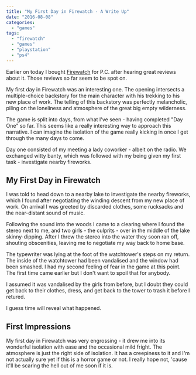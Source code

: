 ```yaml
---
title: "My First Day in Firewatch - A Write Up"
date: "2016-08-08"
categories: 
  - "games"
tags: 
  - "firewatch"
  - "games"
  - "playstation"
  - "ps4"
---
```


Earlier on today I bought [Firewatch](http://www.firewatchgame.com) for P.C. after hearing great reviews about it. Those reviews so far seem to be spot on.

My first day in Firewatch was an interesting one. The opening intersects a multiple-choice backstory for the main character with his trekking to his new place of work. The telling of this backstory was perfectly melancholic, piling on the loneliness and atmosphere of the great big empty wilderness.

The game is split into days, from what I've seen - having completed "Day One" so far. This seems like a really interesting way to approach this narrative. I can imagine the isolation of the game really kicking in once I get through the many days to come.

Day one consisted of my meeting a lady coworker - albeit on the radio. We exchanged witty banty, which was followed with my being given my first task - investigate nearby fireworks.

## My First Day in Firewatch

I was told to head down to a nearby lake to investigate the nearby fireworks, which I found after negotiating the winding descent from my new place of work. On arrival I was greeted by discarded clothes, some rucksacks and the near-distant sound of music.

Following the sound into the woods I came to a clearing where I found the stereo next to me, and two girls - the culprits - over in the middle of the lake skinny-dipping. After I threw the stereo into the water they soon ran off, shouting obscenities, leaving me to negotiate my way back to home base.

The typewriter was lying at the foot of the watchtower's steps on my return. The inside of the watchtower had been vandalised and the window had been smashed. I had my second feeling of fear in the game at this point. The first time came earlier but I don't want to spoil that for anybody.

I assumed it was vandalised by the girls from before, but I doubt they could get back to their clothes, dress, and get back to the tower to trash it before I retured.

I guess time will reveal what happened.

## First Impressions

My first day in Firewatch was very engrossing - it drew me into its wonderful isolation with ease and the occasional mild fright. The atmosphere is just the right side of isolation. It has a creepiness to it and I'm not actually sure yet if this is a horror game or not. I really hope not, 'cause it'll be scaring the hell out of me soon if it is.
